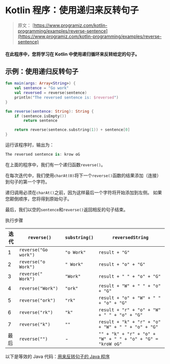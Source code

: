 # Kotlin 程序：使用递归来反转句子

> 原文： [https://www.programiz.com/kotlin-programming/examples/reverse-sentence](https://www.programiz.com/kotlin-programming/examples/reverse-sentence)

#### 在此程序中，您将学习在 Kotlin 中使用递归循环来反转给定的句子。

## 示例：使用递归反转句子

```kt
fun main(args: Array<String>) {
    val sentence = "Go work"
    val reversed = reverse(sentence)
    println("The reversed sentence is: $reversed")
}

fun reverse(sentence: String): String {
    if (sentence.isEmpty())
        return sentence

    return reverse(sentence.substring(1)) + sentence[0]
}
```

运行该程序时，输出为：

```kt
The reversed sentence is: krow oG
```

在上面的程序中，我们有一个递归函数`reverse()`。

在每次迭代中，我们使用`charAt(0)`将下一个`reverse()`函数的结果添加（连接）到句子的第一个字符。

递归调用必须在`charAt()`之前，因为这样最后一个字符将开始添加到左侧。 如果您颠倒顺序，您将得到原始句子。

最后，我们以空的`sentence`和`reverse()`返回相反的句子结束。

执行步骤

| 迭代 | `reverse()` | `substring()` | `reversedString` |
| --- | --- | --- | --- |
| 1 | `reverse("Go work")` | `"o Work"` | `result + "G"` |
| 2 | `reverse("o Work")` | `" Work"` | `result + "o" + "G"` |
| 3 | `reverse(" Work")` | `"Work"` | `result + " " + "o" + "G"` |
| 4 | `reverse("Work")` | `"ork"` | `result + "W" + " " + "o" + "G"` |
| 5 | `reverse("ork")` | `"rk"` | `result + "o" + "W" + " " + "o" + "G"` |
| 6 | `reverse("rk")` | `"k"` | `result + "r" + "o" + "W" + " " + "o" + "G"` |
| 7 | `reverse("k")` | `""` | `result + "k" + "r" + "o" + "W" + " " + "o" + "G"` |
| 最后 | `reverse("")` | - | `"" + "k" + "r" + "o" + "W" + " " + "o" + "G" = "kroW oG"` |

以下是等效的 Java 代码：[用来反转句子的 Java 程序](/java-programming/examples/reverse-sentence "Java Program to reverse a sentence")